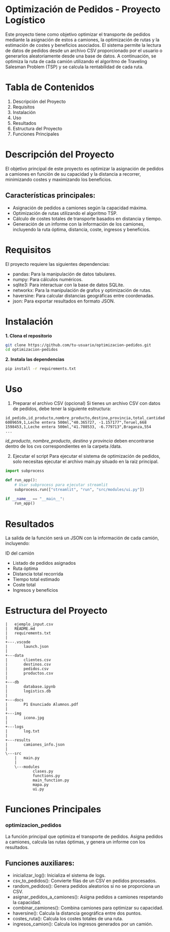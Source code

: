 Optimización de Pedidos - Proyecto Logístico
============================================
Este proyecto tiene como objetivo optimizar el transporte de pedidos mediante la asignación de estos a camiones, la optimización de rutas y la estimación de costes y beneficios asociados. El sistema permite la lectura de datos de pedidos desde un archivo CSV proporcionado por el usuario o generarlos aleatoriamente desde una base de datos. A continuación, se optimiza la ruta de cada camión utilizando el algoritmo de Traveling Salesman Problem (TSP) y se calcula la rentabilidad de cada ruta.

# Tabla de Contenidos
1. Descripción del Proyecto
2. Requisitos
3. Instalación
4. Uso
5. Resultados
6. Estructura del Proyecto
7. Funciones Principales

# Descripción del Proyecto
El objetivo principal de este proyecto es optimizar la asignación de pedidos a camiones en función de su capacidad y la distancia a recorrer, minimizando costes y maximizando los beneficios.

## Características principales:

- Asignación de pedidos a camiones según la capacidad máxima.
- Optimización de rutas utilizando el algoritmo TSP.
- Cálculo de costes totales de transporte basados en distancia y tiempo.
- Generación de un informe con la información de los camiones, incluyendo la ruta óptima, distancia, coste, ingresos y beneficios.

# Requisitos
El proyecto requiere las siguientes dependencias:

- pandas: Para la manipulación de datos tabulares.
- numpy: Para cálculos numéricos.
- sqlite3: Para interactuar con la base de datos SQLite.
- networkx: Para la manipulación de grafos y optimización de rutas.
- haversine: Para calcular distancias geográficas entre coordenadas.
- json: Para exportar resultados en formato JSON.

# Instalación
**1. Clona el repositorio**
```bash
git clone https://github.com/tu-usuario/optimizacion-pedidos.git
cd optimizacion-pedidos
```
**2. Instala las dependencias**
```bash
pip install -r requirements.txt
```

# Uso
1. Preparar el archivo CSV (opcional)
Si tienes un archivo CSV con datos de pedidos, debe tener la siguiente estructura:

```csv
id_pedido,id_producto,nombre_producto,destino,provincia,total_cantidad
6009659,1,Leche entera 500ml,"40.365727, -1.157177",Teruel,668
1598453,1,Leche entera 500ml,"41.788533, -6.779713",Braganza,554
...
```
*id_producto*, *nombre_producto*, *destino* y *provincia* deben encontrarse dentro de los cvs correspondientes en la carpeta /data.

2. Ejecutar el script
Para ejecutar el sistema de optimización de pedidos, solo necesitas ejecutar el archivo main.py situado en la raiz principal.
```python
import subprocess

def run_app():
    # Usar subprocess para ejecutar streamlit
    subprocess.run(["streamlit", "run", "src/modules/ui.py"])

if __name__ == "__main__":
    run_app()
```

# Resultados
La salida de la función será un JSON con la información de cada camión, incluyendo:

ID del camión
- Listado de pedidos asignados
- Ruta óptima
- Distancia total recorrida
- Tiempo total estimado
- Coste total
- Ingresos y beneficios

# Estructura del Proyecto
```plaintext
|   ejemplo_input.csv
|   README.md
|   requirements.txt
|
+---.vscode
|       launch.json
|
+---data
|       clientes.csv
|       destinos.csv
|       pedidos.csv
|       productos.csv
|
+---db
|       database.ipynb
|       logistics.db
|
+---docs
|       P1 Enunciado Alumnos.pdf
|
+---img
|       icono.jpg
|
+---logs
|       log.txt
|
+---results
|       camiones_info.json
|
\---src
    |   main.py
    |
    \---modules
            clases.py
            functions.py
            main_function.py
            mapa.py
            ui.py
```

# Funciones Principales
### optimizacion_pedidos
La función principal que optimiza el transporte de pedidos. Asigna pedidos a camiones, calcula las rutas óptimas, y genera un informe con los resultados.

## Funciones auxiliares:
- inicializar_log(): Inicializa el sistema de logs.
- csv_to_pedidos(): Convierte filas de un CSV en pedidos procesados.
- random_pedidos(): Genera pedidos aleatorios si no se proporciona un CSV.
- asignar_pedidos_a_camiones(): Asigna pedidos a camiones respetando la capacidad.
- combinar_camiones(): Combina camiones para optimizar su capacidad.
- haversine(): Calcula la distancia geográfica entre dos puntos.
- costes_ruta(): Calcula los costes totales de una ruta.
- ingresos_camion(): Calcula los ingresos generados por un camión.
